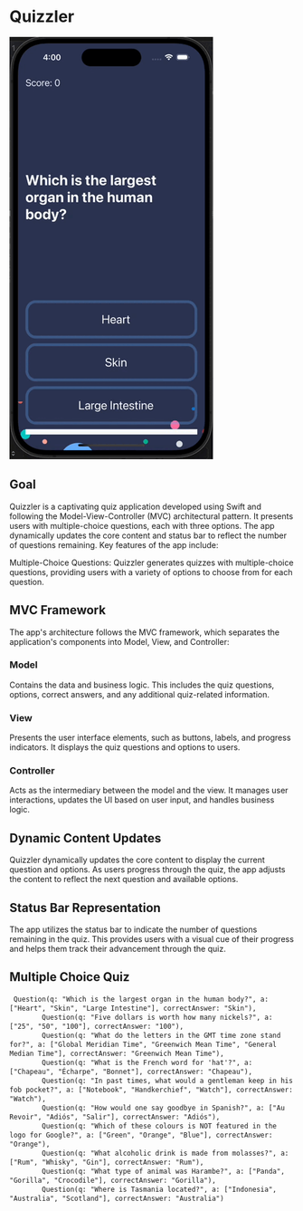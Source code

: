 #  Quizzler

![Quizzler](Documentation/Quizzler.gif)

## Goal

Quizzler is a captivating quiz application developed using Swift and following the Model-View-Controller (MVC) architectural pattern. It presents users with multiple-choice questions, each with three options. The app dynamically updates the core content and status bar to reflect the number of questions remaining. Key features of the app include:

Multiple-Choice Questions: Quizzler generates quizzes with multiple-choice questions, providing users with a variety of options to choose from for each question.

## MVC Framework
The app's architecture follows the MVC framework, which separates the application's components into Model, View, and Controller:

### Model 
Contains the data and business logic. This includes the quiz questions, options, correct answers, and any additional quiz-related information.

### View
Presents the user interface elements, such as buttons, labels, and progress indicators. It displays the quiz questions and options to users.

### Controller
Acts as the intermediary between the model and the view. It manages user interactions, updates the UI based on user input, and handles business logic.

## Dynamic Content Updates 
Quizzler dynamically updates the core content to display the current question and options. As users progress through the quiz, the app adjusts the content to reflect the next question and available options.

## Status Bar Representation 
The app utilizes the status bar to indicate the number of questions remaining in the quiz. This provides users with a visual cue of their progress and helps them track their advancement through the quiz.

## Multiple Choice Quiz

```
 Question(q: "Which is the largest organ in the human body?", a: ["Heart", "Skin", "Large Intestine"], correctAnswer: "Skin"),
        Question(q: "Five dollars is worth how many nickels?", a: ["25", "50", "100"], correctAnswer: "100"),
        Question(q: "What do the letters in the GMT time zone stand for?", a: ["Global Meridian Time", "Greenwich Mean Time", "General Median Time"], correctAnswer: "Greenwich Mean Time"),
        Question(q: "What is the French word for 'hat'?", a: ["Chapeau", "Écharpe", "Bonnet"], correctAnswer: "Chapeau"),
        Question(q: "In past times, what would a gentleman keep in his fob pocket?", a: ["Notebook", "Handkerchief", "Watch"], correctAnswer: "Watch"),
        Question(q: "How would one say goodbye in Spanish?", a: ["Au Revoir", "Adiós", "Salir"], correctAnswer: "Adiós"),
        Question(q: "Which of these colours is NOT featured in the logo for Google?", a: ["Green", "Orange", "Blue"], correctAnswer: "Orange"),
        Question(q: "What alcoholic drink is made from molasses?", a: ["Rum", "Whisky", "Gin"], correctAnswer: "Rum"),
        Question(q: "What type of animal was Harambe?", a: ["Panda", "Gorilla", "Crocodile"], correctAnswer: "Gorilla"),
        Question(q: "Where is Tasmania located?", a: ["Indonesia", "Australia", "Scotland"], correctAnswer: "Australia")
```        

